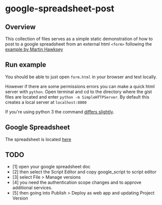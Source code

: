 # google-spreadsheet-post
## Overview

This collection of files serves as a simple static demonstration of how to post to a google spreadsheet from an external html `<form>` following the [example by Martin Hawksey](http://mashe.hawksey.info/2014/07/google-sheets-as-a-database-insert-with-apps-script-using-postget-methods-with-ajax-example/) 

## Run example

You should be able to just open `form.html` in your browser and test locally. 

However if there are some permissions errors you can make a quick html server with `python`. Open terminal and cd to the directory where the gist files are located and enter `python -m SimpleHTTPServer`. By default this creates a local server at `localhost:8000`

If you're using python 3 the command [differs slightly](http://stackoverflow.com/questions/530787/simple-http-web-server).

## Google Spreadsheet

The spreadsheet is located [here](https://docs.google.com/spreadsheets/d/1dSN_MYb8UQUlE04MBUoDqc6AeQrex12dasxv8iXCAKA/edit?usp=sharing)

## TODO

- [1] open your google spreadsheet doc 
- [2] then select the Script Editor and copy google_script to script editor 
- [3] select File > Manage versions
- [4] you need the authentication scope changes and to approve additional services.
- [5] then going into Publish > Deploy as web app and updating Project Version
